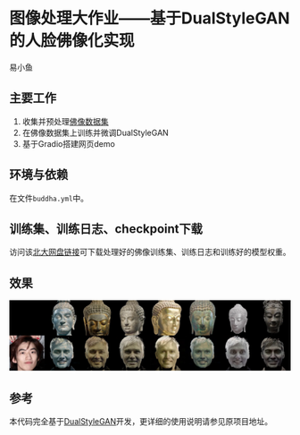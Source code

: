 # 图像处理大作业——基于DualStyleGAN的人脸佛像化实现

易小鱼

## 主要工作

1. 收集并预处理[佛像数据集](https://universe.roboflow.com/buddha/detection-buddha)
2. 在佛像数据集上训练并微调DualStyleGAN
3. 基于Gradio搭建网页demo

## 环境与依赖

在文件`buddha.yml`中。

## 训练集、训练日志、checkpoint下载

访问该[北大网盘链接](https://disk.pku.edu.cn/link/AA1F43D91E607C4EA18925821C3F30D58A)可下载处理好的佛像训练集、训练日志和训练好的模型权重。


## 效果
![My Image](image_grid.png)

## 参考
本代码完全基于[DualStyleGAN](https://github.com/williamyang1991/DualStyleGAN/tree/main)开发，更详细的使用说明请参见原项目地址。
